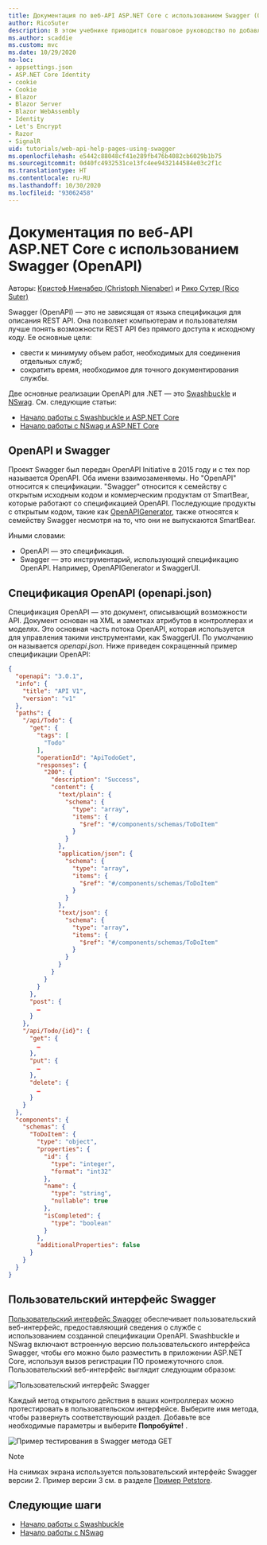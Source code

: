 ```yaml
---
title: Документация по веб-API ASP.NET Core с использованием Swagger (OpenAPI)
author: RicoSuter
description: В этом учебнике приводится пошаговое руководство по добавлению Swagger для составления документации и страниц справки к приложению веб-API.
ms.author: scaddie
ms.custom: mvc
ms.date: 10/29/2020
no-loc:
- appsettings.json
- ASP.NET Core Identity
- cookie
- Cookie
- Blazor
- Blazor Server
- Blazor WebAssembly
- Identity
- Let's Encrypt
- Razor
- SignalR
uid: tutorials/web-api-help-pages-using-swagger
ms.openlocfilehash: e5442c88048cf41e289fb476b4082cb6029b1b75
ms.sourcegitcommit: 0d40fc4932531ce13fc4ee9432144584e03c2f1c
ms.translationtype: HT
ms.contentlocale: ru-RU
ms.lasthandoff: 10/30/2020
ms.locfileid: "93062458"
---
```

# <a name="aspnet-core-web-api-documentation-with-swagger--openapi"></a>Документация по веб-API ASP.NET Core с использованием Swagger (OpenAPI)

Авторы: [Кристоф Ниенабер (Christoph Nienaber)](https://twitter.com/zuckerthoben) и [Рико Сутер (Rico Suter)](https://blog.rsuter.com/)

Swagger (OpenAPI) — это не зависящая от языка спецификация для описания REST API. Она позволяет компьютерам и пользователям лучше понять возможности REST API без прямого доступа к исходному коду. Ее основные цели:

* свести к минимуму объем работ, необходимых для соединения отдельных служб;
* сократить время, необходимое для точного документирования службы.

Две основные реализации OpenAPI для .NET — это [Swashbuckle](https://github.com/domaindrivendev/Swashbuckle.AspNetCore) и [NSwag](https://github.com/RicoSuter/NSwag). См. следующие статьи:

* [Начало работы с Swashbuckle и ASP.NET Core](xref:tutorials/get-started-with-swashbuckle)
* [Начало работы с NSwag и ASP.NET Core](xref:tutorials/get-started-with-nswag)

## <a name="openapi-vs-swagger"></a>OpenAPI и Swagger

Проект Swagger был передан OpenAPI Initiative в 2015 году и с тех пор называется OpenAPI. Оба имени взаимозаменяемы. Но "OpenAPI" относится к спецификации. "Swagger" относится к семейству с открытым исходным кодом и коммерческим продуктам от SmartBear, которые работают со спецификацией OpenAPI. Последующие продукты с открытым кодом, такие как [OpenAPIGenerator](https://github.com/OpenAPITools/openapi-generator), также относятся к семейству Swagger несмотря на то, что они не выпускаются SmartBear.

Иными словами:

* OpenAPI — это спецификация.
* Swagger — это инструментарий, использующий спецификацию OpenAPI. Например, OpenAPIGenerator и SwaggerUI.

## <a name="openapi-specification-openapijson"></a>Спецификация OpenAPI (openapi.json)

Спецификация OpenAPI — это документ, описывающий возможности API. Документ основан на XML и заметках атрибутов в контроллерах и моделях. Это основная часть потока OpenAPI, которая используется для управления такими инструментами, как SwaggerUI. По умолчанию он называется *openapi.json*. Ниже приведен сокращенный пример спецификации OpenAPI:

```json
{
  "openapi": "3.0.1",
  "info": {
    "title": "API V1",
    "version": "v1"
  },
  "paths": {
    "/api/Todo": {
      "get": {
        "tags": [
          "Todo"
        ],
        "operationId": "ApiTodoGet",
        "responses": {
          "200": {
            "description": "Success",
            "content": {
              "text/plain": {
                "schema": {
                  "type": "array",
                  "items": {
                    "$ref": "#/components/schemas/ToDoItem"
                  }
                }
              },
              "application/json": {
                "schema": {
                  "type": "array",
                  "items": {
                    "$ref": "#/components/schemas/ToDoItem"
                  }
                }
              },
              "text/json": {
                "schema": {
                  "type": "array",
                  "items": {
                    "$ref": "#/components/schemas/ToDoItem"
                  }
                }
              }
            }
          }
        }
      },
      "post": {
        …
      }
    },
    "/api/Todo/{id}": {
      "get": {
        …
      },
      "put": {
        …
      },
      "delete": {
        …
      }
    }
  },
  "components": {
    "schemas": {
      "ToDoItem": {
        "type": "object",
        "properties": {
          "id": {
            "type": "integer",
            "format": "int32"
          },
          "name": {
            "type": "string",
            "nullable": true
          },
          "isCompleted": {
            "type": "boolean"
          }
        },
        "additionalProperties": false
      }
    }
  }
}
```

## <a name="swagger-ui"></a>Пользовательский интерфейс Swagger

[Пользовательский интерфейс Swagger](https://swagger.io/swagger-ui/) обеспечивает пользовательский веб-интерфейс, предоставляющий сведения о службе с использованием созданной спецификации OpenAPI. Swashbuckle и NSwag включают встроенную версию пользовательского интерфейса Swagger, чтобы его можно было разместить в приложении ASP.NET Core, используя вызов регистрации ПО промежуточного слоя. Пользовательский веб-интерфейс выглядит следующим образом:

![Пользовательский интерфейс Swagger](web-api-help-pages-using-swagger/_static/swagger-ui.png)

Каждый метод открытого действия в ваших контроллерах можно протестировать в пользовательском интерфейсе. Выберите имя метода, чтобы развернуть соответствующий раздел. Добавьте все необходимые параметры и выберите **Попробуйте!** .

![Пример тестирования в Swagger метода GET](web-api-help-pages-using-swagger/_static/get-try-it-out.png)

> [!NOTE]
> На снимках экрана используется пользовательский интерфейс Swagger версии 2. Пример версии 3 см. в разделе [Пример Petstore](https://petstore.swagger.io/).

## <a name="next-steps"></a>Следующие шаги

* [Начало работы с Swashbuckle](xref:tutorials/get-started-with-swashbuckle)
* [Начало работы с NSwag](xref:tutorials/get-started-with-nswag)
